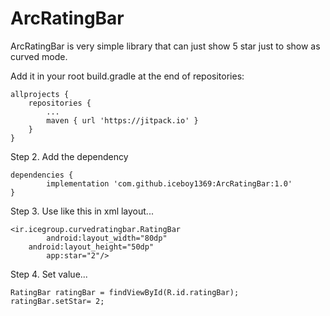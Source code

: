 # ArcRatingBar

ArcRatingBar is very simple library that can just show 5 star just to show as curved mode.


Add it in your root build.gradle at the end of repositories:

	allprojects {
		repositories {
			...
			maven { url 'https://jitpack.io' }
		}
	}
Step 2. Add the dependency

	dependencies {
	        implementation 'com.github.iceboy1369:ArcRatingBar:1.0'
	}
  
  
Step 3. Use like this in xml layout...
 
	<ir.icegroup.curvedratingbar.RatingBar
        	android:layout_width="80dp"
       	android:layout_height="50dp"
        	app:star="2"/>
   
        
Step 4. Set value...
 
	RatingBar ratingBar = findViewById(R.id.ratingBar);
    ratingBar.setStar= 2;
   
        
